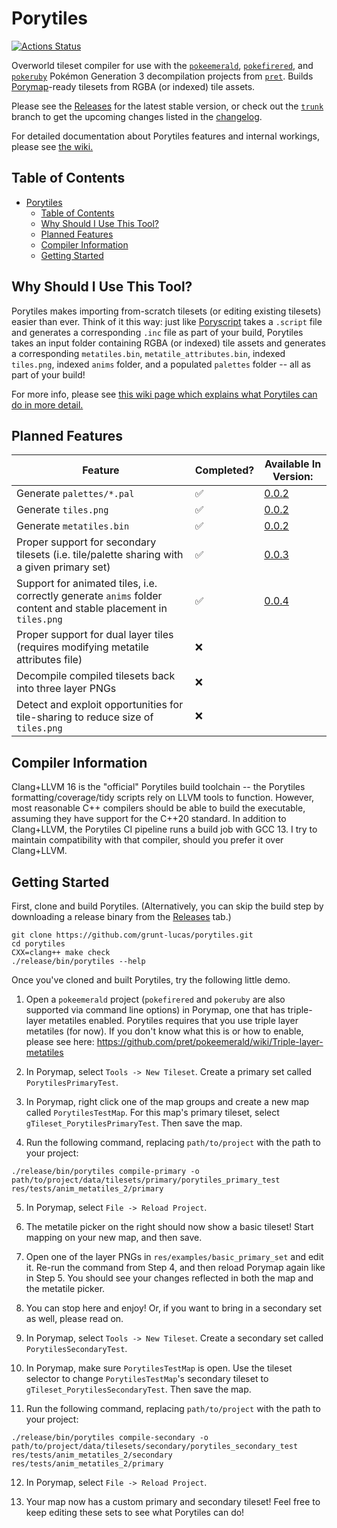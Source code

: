 # Porytiles

[![Actions Status](https://github.com/grunt-lucas/porytiles/workflows/Build%20Porytiles/badge.svg)](https://github.com/grunt-lucas/porytiles/actions)

Overworld tileset compiler for use with the [`pokeemerald`](https://github.com/pret/pokeemerald),
[`pokefirered`](https://github.com/pret/pokefirered), and [`pokeruby`](https://github.com/pret/pokeruby) Pokémon
Generation 3 decompilation projects from [`pret`](https://github.com/pret). Builds
[Porymap](https://github.com/huderlem/porymap)-ready tilesets from RGBA (or indexed) tile assets.

Please see the [Releases](https://github.com/grunt-lucas/porytiles/releases) for the latest stable version, or check out
the [`trunk`](https://github.com/grunt-lucas/porytiles/tree/trunk) branch to get the upcoming changes listed in the
[changelog](https://github.com/grunt-lucas/porytiles/blob/trunk/CHANGELOG.md).

For detailed documentation about Porytiles features and internal workings, please see
[the wiki.](https://github.com/grunt-lucas/porytiles/wiki/Porytiles-Homepage)

## Table of Contents
- [Porytiles](#porytiles)
  - [Table of Contents](#table-of-contents)
  - [Why Should I Use This Tool?](#why-should-i-use-this-tool)
  - [Planned Features](#planned-features)
  - [Compiler Information](#compiler-information)
  - [Getting Started](#getting-started)

## Why Should I Use This Tool?

Porytiles makes importing from-scratch tilesets (or editing existing tilesets) easier than ever. Think of it this way:
just like [Poryscript](https://github.com/huderlem/poryscript) takes a `.script` file and generates a corresponding `.inc`
file as part of your build, Porytiles takes an input folder containing RGBA (or indexed) tile assets and generates a
corresponding `metatiles.bin`, `metatile_attributes.bin`, indexed `tiles.png`, indexed `anims` folder, and a populated
`palettes` folder -- all as part of your build!

For more info, please see
[this wiki page which explains what Porytiles can do in more detail.](https://github.com/grunt-lucas/porytiles/wiki/Why-Should-I-Use-This-Tool%3F)

## Planned Features

|  Feature  |  Completed?  |  Available In Version:  |
|-----------|--------------|---------|
| Generate `palettes/*.pal`   | ✅ | [0.0.2](https://github.com/grunt-lucas/porytiles/releases/tag/0.0.2) |
| Generate `tiles.png`        | ✅ | [0.0.2](https://github.com/grunt-lucas/porytiles/releases/tag/0.0.2) |
| Generate `metatiles.bin`    | ✅ | [0.0.2](https://github.com/grunt-lucas/porytiles/releases/tag/0.0.2) |
| Proper support for secondary tilesets (i.e. tile/palette sharing with a given primary set)    | ✅ | [0.0.3](https://github.com/grunt-lucas/porytiles/releases/tag/0.0.3) |
| Support for animated tiles, i.e. correctly generate `anims` folder content and stable placement in `tiles.png`  | ✅ | [0.0.4](https://github.com/grunt-lucas/porytiles/releases/tag/0.0.4) |
| Proper support for dual layer tiles (requires modifying metatile attributes file)    | ❌ |  |
| Decompile compiled tilesets back into three layer PNGs   | ❌ |  |
| Detect and exploit opportunities for tile-sharing to reduce size of `tiles.png`   | ❌ |  |

## Compiler Information

Clang+LLVM 16 is the "official" Porytiles build toolchain -- the Porytiles formatting/coverage/tidy scripts rely on LLVM
tools to function. However, most reasonable C++ compilers should be able to build the executable, assuming they have
support for the C++20 standard. In addition to Clang+LLVM, the Porytiles CI pipeline runs a build job with GCC 13. I
try to maintain compatibility with that compiler, should you prefer it over Clang+LLVM.

## Getting Started

First, clone and build Porytiles. (Alternatively, you can skip the build step by downloading a release binary from the
[Releases](https://github.com/grunt-lucas/porytiles/releases) tab.)

```
git clone https://github.com/grunt-lucas/porytiles.git
cd porytiles
CXX=clang++ make check
./release/bin/porytiles --help
```

Once you've cloned and built Porytiles, try the following little demo.

1. Open a `pokeemerald` project (`pokefirered` and `pokeruby` are also supported via command line options) in Porymap,
   one that has triple-layer metatiles enabled. Porytiles requires that you use triple layer metatiles (for now). If you
   don't know what this is or how to enable, please see here:
   https://github.com/pret/pokeemerald/wiki/Triple-layer-metatiles

2. In Porymap, select `Tools -> New Tileset`. Create a primary set called `PorytilesPrimaryTest`.

3. In Porymap, right click one of the map groups and create a new map called `PorytilesTestMap`. For this map's primary
   tileset, select `gTileset_PorytilesPrimaryTest`. Then save the map.

4. Run the following command, replacing `path/to/project` with the path to your project:

```
./release/bin/porytiles compile-primary -o path/to/project/data/tilesets/primary/porytiles_primary_test res/tests/anim_metatiles_2/primary
```

5. In Porymap, select `File -> Reload Project`.

6. The metatile picker on the right should now show a basic tileset! Start mapping on your new map, and then save.

7. Open one of the layer PNGs in `res/examples/basic_primary_set` and edit it. Re-run the command from Step 4, and then
   reload Porymap again like in Step 5. You should see your changes reflected in both the map and the metatile picker.

8. You can stop here and enjoy! Or, if you want to bring in a secondary set as well, please read on.

9. In Porymap, select `Tools -> New Tileset`. Create a secondary set called `PorytilesSecondaryTest`.

10. In Porymap, make sure `PorytilesTestMap` is open. Use the tileset selector to change `PorytilesTestMap`'s secondary
    tileset to `gTileset_PorytilesSecondaryTest`. Then save the map.

11. Run the following command, replacing `path/to/project` with the path to your project:

```
./release/bin/porytiles compile-secondary -o path/to/project/data/tilesets/secondary/porytiles_secondary_test res/tests/anim_metatiles_2/secondary res/tests/anim_metatiles_2/primary
```

12. In Porymap, select `File -> Reload Project`.

13. Your map now has a custom primary and secondary tileset! Feel free to keep editing these sets to see what Porytiles
    can do!
